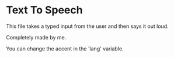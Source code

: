 # Text To Speech

This file takes a typed input from the user and then says it out loud. 

Completely made by me.

You can change the accent in the 'lang' variable.